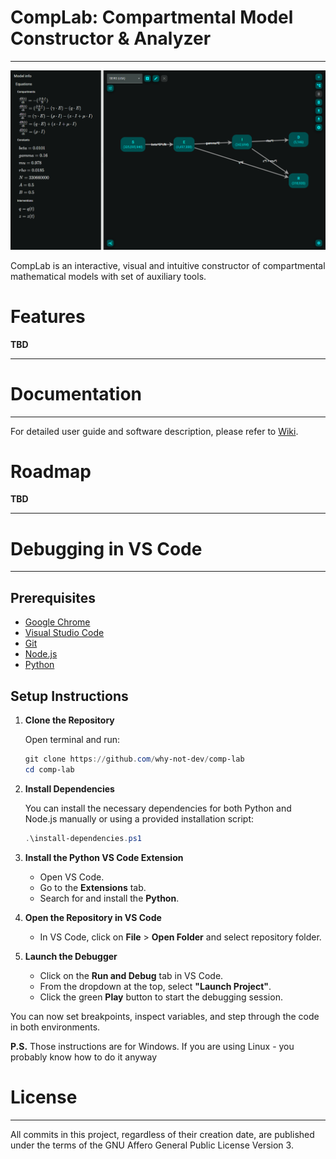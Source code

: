 # CompLab: Compartmental Model Constructor & Analyzer

---

![software-preview](./.resources/preview.png)

CompLab is an interactive, visual and intuitive constructor of compartmental mathematical models with set of auxiliary tools.

# Features

**TBD**

---

# Documentation

---

For detailed user guide and software description, please refer to [Wiki](https://github.com/why-not-dev/comp-lab/wiki).

# Roadmap

**TBD**

---

# Debugging in VS Code

---

## Prerequisites

- [Google Chrome](https://www.google.com/chrome/)
- [Visual Studio Code](https://code.visualstudio.com)
- [Git](https://git-scm.com)
- [Node.js](https://nodejs.org)
- [Python](https://www.python.org)

## Setup Instructions

1.  **Clone the Repository**

    Open terminal and run:

    ```powershell
    git clone https://github.com/why-not-dev/comp-lab
    cd comp-lab
    ```

2.  **Install Dependencies**

    You can install the necessary dependencies for both Python and Node.js manually or using a provided installation script:

    ```powershell
    .\install-dependencies.ps1
    ```

3.  **Install the Python VS Code Extension**

    - Open VS Code.
    - Go to the **Extensions** tab.
    - Search for and install the **Python**.

4.  **Open the Repository in VS Code**

    - In VS Code, click on **File** > **Open Folder** and select repository folder.

5.  **Launch the Debugger**

    - Click on the **Run and Debug** tab in VS Code.
    - From the dropdown at the top, select **"Launch Project"**.
    - Click the green **Play** button to start the debugging session.

You can now set breakpoints, inspect variables, and step through the code in both environments.

**P.S.** Those instructions are for Windows. If you are using Linux - you probably know how to do it anyway

# License

---

All commits in this project, regardless of their creation date, are published under the terms of the GNU Affero General Public License Version 3.
